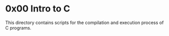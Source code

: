 # 0x00 Intro to C  
This directory contains scripts for the compilation and execution process of C programs.

